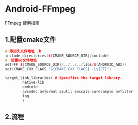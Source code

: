# Android-FFmpeg
FFmpeg 使用指南

## 1.配置cmake文件
```c++
# 添加头文件地址 .h
include_directories(${CMAKE_SOURCE_DIR}/include)
#　设置so文件地址
set(FF ${CMAKE_SOURCE_DIR}/../../../libs/${ANDROID_ABI})
set(CMAKE_CXX_FLAGS "${CMAKE_CXX_FLAGS} -L${FF}")

target_link_libraries( # Specifies the target library.
        native-lib
        android
        avcodec avformat avutil swscale swresample avfilter
        log
        )
```
## 2.流程

